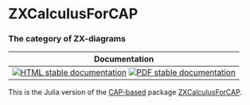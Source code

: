 <!-- BEGIN HEADER -->
# ZXCalculusForCAP

### The category of ZX-diagrams

| Documentation |
| ------------- |
| [![HTML stable documentation][html-img]][html-url] [![PDF stable documentation][pdf-img]][pdf-url] |

<!-- END HEADER -->

This is the Julia version of the [CAP-based][CAP_based] package [ZXCalculusForCAP][ZXCalculusForCAP].

[CAP_based]: https://homalg-project.github.io/docs/CAP_project-based/
[ZXCalculusForCAP]: https://homalg-project.github.io/pkg/ZXCalculusForCAP

<!-- BEGIN FOOTER -->
[html-img]: https://img.shields.io/badge/🔗%20HTML-stable-blue.svg
[html-url]: https://homalg-project.github.io/ZXCalculusForCAP/doc/chap0_mj.html

[pdf-img]: https://img.shields.io/badge/🔗%20PDF-stable-blue.svg
[pdf-url]: https://homalg-project.github.io/ZXCalculusForCAP/download_pdf.html
<!-- END FOOTER -->
